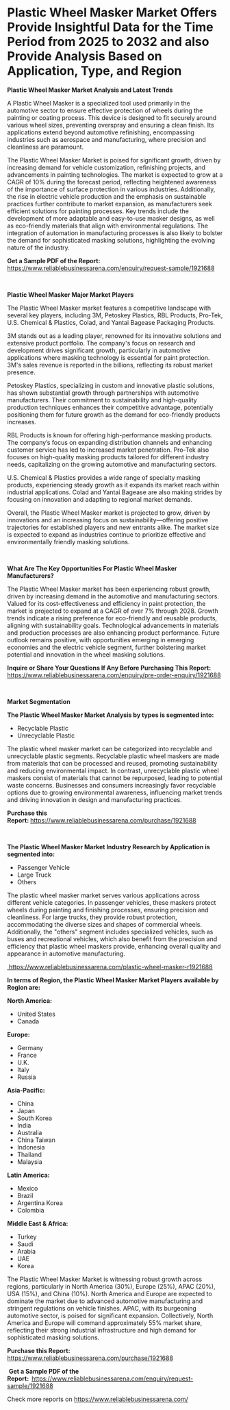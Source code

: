 <p><h1>Plastic Wheel Masker Market Offers Provide Insightful Data for the Time Period from 2025 to 2032 and also Provide Analysis Based on Application, Type, and Region</h1></p><p><strong>Plastic Wheel Masker Market Analysis and Latest Trends</strong></p>
<p><p>A Plastic Wheel Masker is a specialized tool used primarily in the automotive sector to ensure effective protection of wheels during the painting or coating process. This device is designed to fit securely around various wheel sizes, preventing overspray and ensuring a clean finish. Its applications extend beyond automotive refinishing, encompassing industries such as aerospace and manufacturing, where precision and cleanliness are paramount.</p><p>The Plastic Wheel Masker Market is poised for significant growth, driven by increasing demand for vehicle customization, refinishing projects, and advancements in painting technologies. The market is expected to grow at a CAGR of 10% during the forecast period, reflecting heightened awareness of the importance of surface protection in various industries. Additionally, the rise in electric vehicle production and the emphasis on sustainable practices further contribute to market expansion, as manufacturers seek efficient solutions for painting processes. Key trends include the development of more adaptable and easy-to-use masker designs, as well as eco-friendly materials that align with environmental regulations. The integration of automation in manufacturing processes is also likely to bolster the demand for sophisticated masking solutions, highlighting the evolving nature of the industry.</p></p>
<p><strong>Get a Sample PDF of the Report:&nbsp;</strong> <a href="https://www.reliablebusinessarena.com/enquiry/request-sample/1921688?utm_campaign=2185&utm_medium=2&utm_source=Github&utm_content=ia&utm_term=06042025&utm_id=plastic-wheel-masker">https://www.reliablebusinessarena.com/enquiry/request-sample/1921688</a></p>
<p>&nbsp;</p>
<p><strong>Plastic Wheel Masker Major Market Players</strong></p>
<p><p>The Plastic Wheel Masker market features a competitive landscape with several key players, including 3M, Petoskey Plastics, RBL Products, Pro-Tek, U.S. Chemical & Plastics, Colad, and Yantai Bagease Packaging Products. </p><p>3M stands out as a leading player, renowned for its innovative solutions and extensive product portfolio. The company's focus on research and development drives significant growth, particularly in automotive applications where masking technology is essential for paint protection. 3M's sales revenue is reported in the billions, reflecting its robust market presence.</p><p>Petoskey Plastics, specializing in custom and innovative plastic solutions, has shown substantial growth through partnerships with automotive manufacturers. Their commitment to sustainability and high-quality production techniques enhances their competitive advantage, potentially positioning them for future growth as the demand for eco-friendly products increases.</p><p>RBL Products is known for offering high-performance masking products. The company’s focus on expanding distribution channels and enhancing customer service has led to increased market penetration. Pro-Tek also focuses on high-quality masking products tailored for different industry needs, capitalizing on the growing automotive and manufacturing sectors.</p><p>U.S. Chemical & Plastics provides a wide range of specialty masking products, experiencing steady growth as it expands its market reach within industrial applications. Colad and Yantai Bagease are also making strides by focusing on innovation and adapting to regional market demands.</p><p>Overall, the Plastic Wheel Masker market is projected to grow, driven by innovations and an increasing focus on sustainability—offering positive trajectories for established players and new entrants alike. The market size is expected to expand as industries continue to prioritize effective and environmentally friendly masking solutions.</p></p>
<p>&nbsp;</p>
<p><strong>What Are The Key Opportunities For Plastic Wheel Masker Manufacturers?</strong></p>
<p><p>The Plastic Wheel Masker market has been experiencing robust growth, driven by increasing demand in the automotive and manufacturing sectors. Valued for its cost-effectiveness and efficiency in paint protection, the market is projected to expand at a CAGR of over 7% through 2028. Growth trends indicate a rising preference for eco-friendly and reusable products, aligning with sustainability goals. Technological advancements in materials and production processes are also enhancing product performance. Future outlook remains positive, with opportunities emerging in emerging economies and the electric vehicle segment, further bolstering market potential and innovation in the wheel masking solutions.</p></p>
<p><strong>Inquire or Share Your Questions If Any Before Purchasing This Report:</strong> <a href="https://www.reliablebusinessarena.com/enquiry/pre-order-enquiry/1921688?utm_campaign=2185&utm_medium=2&utm_source=Github&utm_content=ia&utm_term=06042025&utm_id=plastic-wheel-masker">https://www.reliablebusinessarena.com/enquiry/pre-order-enquiry/1921688</a></p>
<p>&nbsp;</p>
<p><strong>Market Segmentation</strong></p>
<p><strong>The Plastic Wheel Masker Market Analysis by types is segmented into:</strong></p>
<p><ul><li>Recyclable Plastic</li><li>Unrecyclable Plastic</li></ul></p>
<p><p>The plastic wheel masker market can be categorized into recyclable and unrecyclable plastic segments. Recyclable plastic wheel maskers are made from materials that can be processed and reused, promoting sustainability and reducing environmental impact. In contrast, unrecyclable plastic wheel maskers consist of materials that cannot be repurposed, leading to potential waste concerns. Businesses and consumers increasingly favor recyclable options due to growing environmental awareness, influencing market trends and driving innovation in design and manufacturing practices.</p></p>
<p><strong>Purchase this Report:&nbsp;</strong><a href="https://www.reliablebusinessarena.com/purchase/1921688?utm_campaign=2185&utm_medium=2&utm_source=Github&utm_content=ia&utm_term=06042025&utm_id=plastic-wheel-masker">https://www.reliablebusinessarena.com/purchase/1921688</a></p>
<p>&nbsp;</p>
<p><strong>The Plastic Wheel Masker Market Industry Research by Application is segmented into:</strong></p>
<p><ul><li>Passenger Vehicle</li><li>Large Truck</li><li>Others</li></ul></p>
<p><p>The plastic wheel masker market serves various applications across different vehicle categories. In passenger vehicles, these maskers protect wheels during painting and finishing processes, ensuring precision and cleanliness. For large trucks, they provide robust protection, accommodating the diverse sizes and shapes of commercial wheels. Additionally, the "others" segment includes specialized vehicles, such as buses and recreational vehicles, which also benefit from the precision and efficiency that plastic wheel maskers provide, enhancing overall quality and appearance in automotive manufacturing.</p></p>
<p><a href="https://www.reliablebusinessarena.com/plastic-wheel-masker-r1921688?utm_campaign=2185&utm_medium=2&utm_source=Github&utm_content=ia&utm_term=06042025&utm_id=plastic-wheel-masker">&nbsp;https://www.reliablebusinessarena.com/plastic-wheel-masker-r1921688</a></p>
<p><strong>In terms of Region, the Plastic Wheel Masker Market Players available by Region are:</strong></p>
<p>
    <p> <strong> North America: </strong>
        <ul>
            <li>United States</li>
            <li>Canada</li>
        </ul>
        </p> 
    <p> <strong> Europe: </strong>
        <ul>
            <li>Germany</li>
            <li>France</li>
            <li>U.K.</li>
            <li>Italy</li>
            <li>Russia</li>
        </ul>
        </p> 
    <p> <strong> Asia-Pacific: </strong>
        <ul>
            <li>China</li>
            <li>Japan</li>
            <li>South Korea</li>
            <li>India</li>
            <li>Australia</li>
            <li>China Taiwan</li>
            <li>Indonesia</li>
            <li>Thailand</li>
            <li>Malaysia</li>
        </ul>
        </p> 
    <p> <strong> Latin America: </strong>
        <ul>
            <li>Mexico</li>
            <li>Brazil</li>
            <li>Argentina Korea</li>
            <li>Colombia</li>
        </ul>
        </p> 
    <p> <strong> Middle East & Africa: </strong>
        <ul>
            <li>Turkey</li>
            <li>Saudi</li>
            <li>Arabia</li>
            <li>UAE</li>
            <li>Korea</li>
        </ul>
    </p>
    </p>
<p><p>The Plastic Wheel Masker Market is witnessing robust growth across regions, particularly in North America (30%), Europe (25%), APAC (20%), USA (15%), and China (10%). North America and Europe are expected to dominate the market due to advanced automotive manufacturing and stringent regulations on vehicle finishes. APAC, with its burgeoning automotive sector, is poised for significant expansion. Collectively, North America and Europe will command approximately 55% market share, reflecting their strong industrial infrastructure and high demand for sophisticated masking solutions.</p></p>
<p><strong>Purchase this Report: </strong><a href="https://www.reliablebusinessarena.com/purchase/1921688?utm_campaign=2185&utm_medium=2&utm_source=Github&utm_content=ia&utm_term=06042025&utm_id=plastic-wheel-masker">https://www.reliablebusinessarena.com/purchase/1921688</a></p>
<p>&nbsp;<strong>Get a Sample PDF of the Report:&nbsp;&nbsp;</strong><a href="https://www.reliablebusinessarena.com/enquiry/request-sample/1921688?utm_campaign=2185&utm_medium=2&utm_source=Github&utm_content=ia&utm_term=06042025&utm_id=plastic-wheel-masker">https://www.reliablebusinessarena.com/enquiry/request-sample/1921688</a></p>
<p><strong></strong></p>
<p>Check more reports on <a href="https://www.reliablebusinessarena.com/?utm_campaign=2185&utm_medium=2&utm_source=Github&utm_content=ia&utm_term=06042025&utm_id=plastic-wheel-masker">https://www.reliablebusinessarena.com/</a></p>